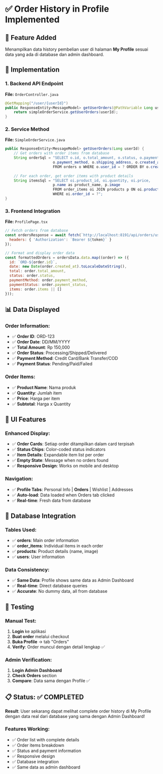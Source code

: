 # ✅ Order History in Profile Implemented

## 🎯 Feature Added
Menampilkan data history pembelian user di halaman **My Profile** sesuai data yang ada di database dan admin dashboard.

## 🔧 Implementation

### 1. Backend API Endpoint
**File:** `OrderController.java`
```java
@GetMapping("/user/{userId}")
public ResponseEntity<MessageModel> getUserOrders(@PathVariable Long userId) {
    return simpleOrderService.getUserOrders(userId);
}
```

### 2. Service Method
**File:** `SimpleOrderService.java`
```java
public ResponseEntity<MessageModel> getUserOrders(Long userId) {
    // Get orders with order items from database
    String orderSql = "SELECT o.id, o.total_amount, o.status, o.payment_status, 
                      o.payment_method, o.shipping_address, o.created_at 
                      FROM orders o WHERE o.user_id = ? ORDER BY o.created_at DESC";
    
    // For each order, get order items with product details
    String itemsSql = "SELECT oi.product_id, oi.quantity, oi.price, 
                      p.name as product_name, p.image 
                      FROM order_items oi JOIN products p ON oi.product_id = p.id 
                      WHERE oi.order_id = ?";
}
```

### 3. Frontend Integration
**File:** `ProfilePage.tsx`
```javascript
// Fetch orders from database
const ordersResponse = await fetch(`http://localhost:8191/api/orders/user/${currentUser.id}`, {
  headers: { 'Authorization': `Bearer ${token}` }
});

// Format and display order data
const formattedOrders = ordersData.data.map((order) => ({
  id: `ORD-${order.id}`,
  date: new Date(order.created_at).toLocaleDateString(),
  total: order.total_amount,
  status: order.status,
  paymentMethod: order.payment_method,
  paymentStatus: order.payment_status,
  items: order.items || []
}));
```

## 📊 Data Displayed

### Order Information:
- ✅ **Order ID**: ORD-123
- ✅ **Order Date**: DD/MM/YYYY
- ✅ **Total Amount**: Rp 150,000
- ✅ **Order Status**: Processing/Shipped/Delivered
- ✅ **Payment Method**: Credit Card/Bank Transfer/COD
- ✅ **Payment Status**: Pending/Paid/Failed

### Order Items:
- ✅ **Product Name**: Nama produk
- ✅ **Quantity**: Jumlah item
- ✅ **Price**: Harga per item
- ✅ **Subtotal**: Harga x Quantity

## 🎨 UI Features

### Enhanced Display:
- ✅ **Order Cards**: Setiap order ditampilkan dalam card terpisah
- ✅ **Status Chips**: Color-coded status indicators
- ✅ **Item Details**: Expandable item list per order
- ✅ **Empty State**: Message when no orders found
- ✅ **Responsive Design**: Works on mobile and desktop

### Navigation:
- ✅ **Profile Tabs**: Personal Info | **Orders** | Wishlist | Addresses
- ✅ **Auto-load**: Data loaded when Orders tab clicked
- ✅ **Real-time**: Fresh data from database

## 🔗 Database Integration

### Tables Used:
- ✅ **orders**: Main order information
- ✅ **order_items**: Individual items in each order
- ✅ **products**: Product details (name, image)
- ✅ **users**: User information

### Data Consistency:
- ✅ **Same Data**: Profile shows same data as Admin Dashboard
- ✅ **Real-time**: Direct database queries
- ✅ **Accurate**: No dummy data, all from database

## 🧪 Testing

### Manual Test:
1. **Login** ke aplikasi
2. **Buat order** melalui checkout
3. **Buka Profile** → tab "Orders"
4. **Verify**: Order muncul dengan detail lengkap ✅

### Admin Verification:
1. **Login Admin Dashboard**
2. **Check Orders** section
3. **Compare**: Data sama dengan Profile ✅

## 📋 Status: ✅ COMPLETED

**Result**: User sekarang dapat melihat complete order history di My Profile dengan data real dari database yang sama dengan Admin Dashboard!

### Features Working:
- ✅ Order list with complete details
- ✅ Order items breakdown
- ✅ Status and payment information
- ✅ Responsive design
- ✅ Database integration
- ✅ Same data as admin dashboard